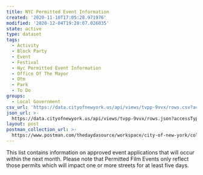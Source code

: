 ```yaml
---
title: NYC Permitted Event Information
created: '2020-11-10T17:05:28.971976'
modified: '2020-12-04T19:28:07.026035'
state: active
type: dataset
tags:
  - Activity
  - Block Party
  - Event
  - Festival
  - Nyc Permitted Event Information
  - Office Of The Mayor
  - Otm
  - Park
  - To Do
groups:
  - Local Government
csv_url: 'https://data.cityofnewyork.us/api/views/tvpp-9vvx/rows.csv?accessType=DOWNLOAD'
json_url: >-
  https://data.cityofnewyork.us/api/views/tvpp-9vvx/rows.json?accessType=DOWNLOAD
layout: post
postman_collection_url: >-
  https://www.postman.com/thedaydasource/workspace/city-of-new-york/collection/15909983-ced83856-1ac6-4c4e-b97d-3e16ace77792
---
```

This list contains information on approved event applications that will occur within the next month. Please note that Permitted Film Events only reflect those permits which will impact one or more streets for at least five days.
